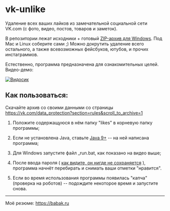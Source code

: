 # vk-unlike
Удаление всех ваших лайков из замечательной социальной сети VK.com (с фото, видео, постов, товаров и заметок).


В репозитории лежат исходники + готовый [ZIP-архив для Windows](https://github.com/Doctorrr/vk-unlike/blob/master/distr/vk-unlike.zip). Под Mac и Linux соберите сами ;)
Можно докрутить удаление всего остального, а также всевозможных фейсбуков, ютубов, и прочих инстаграммов.


Естественно, программа предназначена для ознакомительных целей. Видео-демо:


[![Видосик](https://img.youtube.com/vi/qSb3IdgnhZc/0.jpg)](https://www.youtube.com/watch?v=qSb3IdgnhZc)

## Как пользоваться:
Скачайте архив со своими данными со страницы https://vk.com/data_protection?section=rules&scroll_to_archive=1


1. Положите содержащуюся в нём папку "likes" в корневую папку программы;


2. Если не установлена Java, ставьте [Java 9+](https://www.oracle.com/technetwork/java/javase/downloads/index.html) -- на ней написана программа;


3. Для Windows запустите файл \_run.bat, как показано на видео выше;


4. После ввода пароля ( [как видите, он нигде не сохраняется](https://github.com/Doctorrr/vk-unlike/blob/master/src/ru/babak/unlike/Navigator.java#L25)  ), программа начнёт перебирать и снимать ваши отметки "нравится".
 

5. Если во время использования программы появилась "капча" (проверка на роботов) -- подождите некоторое время и запустите снова.

--------------
Моё резюме: https://babak.ru
